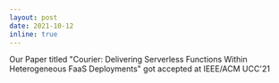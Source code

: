 ```yaml
---
layout: post
date: 2021-10-12 
inline: true
---
```


Our Paper titled "Courier: Delivering Serverless Functions Within Heterogeneous FaaS Deployments" got accepted at IEEE/ACM UCC'21
